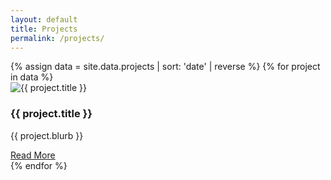 ```yaml
---
layout: default
title: Projects
permalink: /projects/
---
```


<section class="projects-list">
  <div class="projects-grid">
    {% assign data = site.data.projects | sort: 'date' | reverse %}
    {% for project in data %}
      <div class="project-card">
        <img src="{{ project.thumbnail | default: project.image | relative_url }}" alt="{{ project.title }}" />
        <div class="project-card-body">
          <h3>{{ project.title }}</h3>
          <p>{{ project.blurb }}</p>
          <div class="read-more">
            <a href="{{ project.url | relative_url }}">Read More</a>
          </div>
        </div>
      </div>
    {% endfor %}
  </div>
</section>
